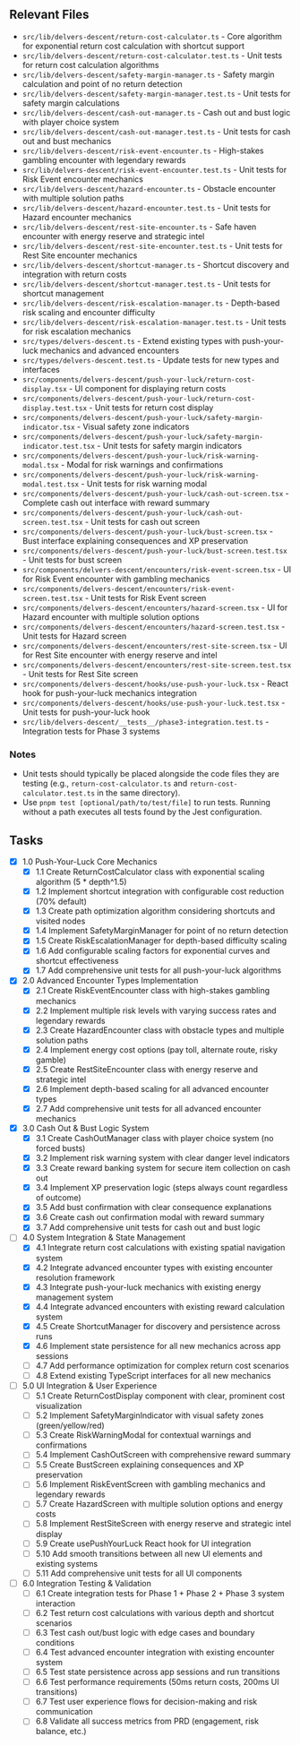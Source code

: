## Relevant Files

- `src/lib/delvers-descent/return-cost-calculator.ts` - Core algorithm for exponential return cost calculation with shortcut support
- `src/lib/delvers-descent/return-cost-calculator.test.ts` - Unit tests for return cost calculation algorithms
- `src/lib/delvers-descent/safety-margin-manager.ts` - Safety margin calculation and point of no return detection
- `src/lib/delvers-descent/safety-margin-manager.test.ts` - Unit tests for safety margin calculations
- `src/lib/delvers-descent/cash-out-manager.ts` - Cash out and bust logic with player choice system
- `src/lib/delvers-descent/cash-out-manager.test.ts` - Unit tests for cash out and bust mechanics
- `src/lib/delvers-descent/risk-event-encounter.ts` - High-stakes gambling encounter with legendary rewards
- `src/lib/delvers-descent/risk-event-encounter.test.ts` - Unit tests for Risk Event encounter mechanics
- `src/lib/delvers-descent/hazard-encounter.ts` - Obstacle encounter with multiple solution paths
- `src/lib/delvers-descent/hazard-encounter.test.ts` - Unit tests for Hazard encounter mechanics
- `src/lib/delvers-descent/rest-site-encounter.ts` - Safe haven encounter with energy reserve and strategic intel
- `src/lib/delvers-descent/rest-site-encounter.test.ts` - Unit tests for Rest Site encounter mechanics
- `src/lib/delvers-descent/shortcut-manager.ts` - Shortcut discovery and integration with return costs
- `src/lib/delvers-descent/shortcut-manager.test.ts` - Unit tests for shortcut management
- `src/lib/delvers-descent/risk-escalation-manager.ts` - Depth-based risk scaling and encounter difficulty
- `src/lib/delvers-descent/risk-escalation-manager.test.ts` - Unit tests for risk escalation mechanics
- `src/types/delvers-descent.ts` - Extend existing types with push-your-luck mechanics and advanced encounters
- `src/types/delvers-descent.test.ts` - Update tests for new types and interfaces
- `src/components/delvers-descent/push-your-luck/return-cost-display.tsx` - UI component for displaying return costs
- `src/components/delvers-descent/push-your-luck/return-cost-display.test.tsx` - Unit tests for return cost display
- `src/components/delvers-descent/push-your-luck/safety-margin-indicator.tsx` - Visual safety zone indicators
- `src/components/delvers-descent/push-your-luck/safety-margin-indicator.test.tsx` - Unit tests for safety margin indicators
- `src/components/delvers-descent/push-your-luck/risk-warning-modal.tsx` - Modal for risk warnings and confirmations
- `src/components/delvers-descent/push-your-luck/risk-warning-modal.test.tsx` - Unit tests for risk warning modal
- `src/components/delvers-descent/push-your-luck/cash-out-screen.tsx` - Complete cash out interface with reward summary
- `src/components/delvers-descent/push-your-luck/cash-out-screen.test.tsx` - Unit tests for cash out screen
- `src/components/delvers-descent/push-your-luck/bust-screen.tsx` - Bust interface explaining consequences and XP preservation
- `src/components/delvers-descent/push-your-luck/bust-screen.test.tsx` - Unit tests for bust screen
- `src/components/delvers-descent/encounters/risk-event-screen.tsx` - UI for Risk Event encounter with gambling mechanics
- `src/components/delvers-descent/encounters/risk-event-screen.test.tsx` - Unit tests for Risk Event screen
- `src/components/delvers-descent/encounters/hazard-screen.tsx` - UI for Hazard encounter with multiple solution options
- `src/components/delvers-descent/encounters/hazard-screen.test.tsx` - Unit tests for Hazard screen
- `src/components/delvers-descent/encounters/rest-site-screen.tsx` - UI for Rest Site encounter with energy reserve and intel
- `src/components/delvers-descent/encounters/rest-site-screen.test.tsx` - Unit tests for Rest Site screen
- `src/components/delvers-descent/hooks/use-push-your-luck.tsx` - React hook for push-your-luck mechanics integration
- `src/components/delvers-descent/hooks/use-push-your-luck.test.tsx` - Unit tests for push-your-luck hook
- `src/lib/delvers-descent/__tests__/phase3-integration.test.ts` - Integration tests for Phase 3 systems

### Notes

- Unit tests should typically be placed alongside the code files they are testing (e.g., `return-cost-calculator.ts` and `return-cost-calculator.test.ts` in the same directory).
- Use `pnpm test [optional/path/to/test/file]` to run tests. Running without a path executes all tests found by the Jest configuration.

## Tasks

- [x] 1.0 Push-Your-Luck Core Mechanics
  - [x] 1.1 Create ReturnCostCalculator class with exponential scaling algorithm (5 \* depth^1.5)
  - [x] 1.2 Implement shortcut integration with configurable cost reduction (70% default)
  - [x] 1.3 Create path optimization algorithm considering shortcuts and visited nodes
  - [x] 1.4 Implement SafetyMarginManager for point of no return detection
  - [x] 1.5 Create RiskEscalationManager for depth-based difficulty scaling
  - [x] 1.6 Add configurable scaling factors for exponential curves and shortcut effectiveness
  - [x] 1.7 Add comprehensive unit tests for all push-your-luck algorithms

- [x] 2.0 Advanced Encounter Types Implementation
  - [x] 2.1 Create RiskEventEncounter class with high-stakes gambling mechanics
  - [x] 2.2 Implement multiple risk levels with varying success rates and legendary rewards
  - [x] 2.3 Create HazardEncounter class with obstacle types and multiple solution paths
  - [x] 2.4 Implement energy cost options (pay toll, alternate route, risky gamble)
  - [x] 2.5 Create RestSiteEncounter class with energy reserve and strategic intel
  - [x] 2.6 Implement depth-based scaling for all advanced encounter types
  - [x] 2.7 Add comprehensive unit tests for all advanced encounter mechanics

- [x] 3.0 Cash Out & Bust Logic System
  - [x] 3.1 Create CashOutManager class with player choice system (no forced busts)
  - [x] 3.2 Implement risk warning system with clear danger level indicators
  - [x] 3.3 Create reward banking system for secure item collection on cash out
  - [x] 3.4 Implement XP preservation logic (steps always count regardless of outcome)
  - [x] 3.5 Add bust confirmation with clear consequence explanations
  - [x] 3.6 Create cash out confirmation modal with reward summary
  - [x] 3.7 Add comprehensive unit tests for cash out and bust logic

- [ ] 4.0 System Integration & State Management
  - [x] 4.1 Integrate return cost calculations with existing spatial navigation system
  - [x] 4.2 Integrate advanced encounter types with existing encounter resolution framework
  - [x] 4.3 Integrate push-your-luck mechanics with existing energy management system
  - [x] 4.4 Integrate advanced encounters with existing reward calculation system
  - [x] 4.5 Create ShortcutManager for discovery and persistence across runs
  - [x] 4.6 Implement state persistence for all new mechanics across app sessions
  - [ ] 4.7 Add performance optimization for complex return cost scenarios
  - [ ] 4.8 Extend existing TypeScript interfaces for all new mechanics

- [ ] 5.0 UI Integration & User Experience
  - [ ] 5.1 Create ReturnCostDisplay component with clear, prominent cost visualization
  - [ ] 5.2 Implement SafetyMarginIndicator with visual safety zones (green/yellow/red)
  - [ ] 5.3 Create RiskWarningModal for contextual warnings and confirmations
  - [ ] 5.4 Implement CashOutScreen with comprehensive reward summary
  - [ ] 5.5 Create BustScreen explaining consequences and XP preservation
  - [ ] 5.6 Implement RiskEventScreen with gambling mechanics and legendary rewards
  - [ ] 5.7 Create HazardScreen with multiple solution options and energy costs
  - [ ] 5.8 Implement RestSiteScreen with energy reserve and strategic intel display
  - [ ] 5.9 Create usePushYourLuck React hook for UI integration
  - [ ] 5.10 Add smooth transitions between all new UI elements and existing systems
  - [ ] 5.11 Add comprehensive unit tests for all UI components

- [ ] 6.0 Integration Testing & Validation
  - [ ] 6.1 Create integration tests for Phase 1 + Phase 2 + Phase 3 system interaction
  - [ ] 6.2 Test return cost calculations with various depth and shortcut scenarios
  - [ ] 6.3 Test cash out/bust logic with edge cases and boundary conditions
  - [ ] 6.4 Test advanced encounter integration with existing encounter system
  - [ ] 6.5 Test state persistence across app sessions and run transitions
  - [ ] 6.6 Test performance requirements (50ms return costs, 200ms UI transitions)
  - [ ] 6.7 Test user experience flows for decision-making and risk communication
  - [ ] 6.8 Validate all success metrics from PRD (engagement, risk balance, etc.)
